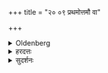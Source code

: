 +++
title = "२० ०९ प्रथमोत्तमौ वा"

+++

<details><summary>Oldenberg</summary>

9. Or the first and last (Anuvāka).
</details>

<details><summary>हरदत्तः</summary>

अथ वा प्रथमोत्तमाभ्यामेवानुवाकाभ्यामुपस्थानं कर्तव्यम् ॥९॥
</details>

<details><summary>सुदर्शनः</summary>

अथ वा रुद्राणां **प्रथमोत्तमाव्** एवानुवाकौ जपेत् ॥९॥
</details>
